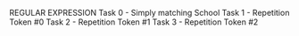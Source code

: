REGULAR EXPRESSION
Task 0 - Simply matching School
Task 1 - Repetition Token #0
Task 2 - Repetition Token #1
Task 3 - Repetition Token #2
